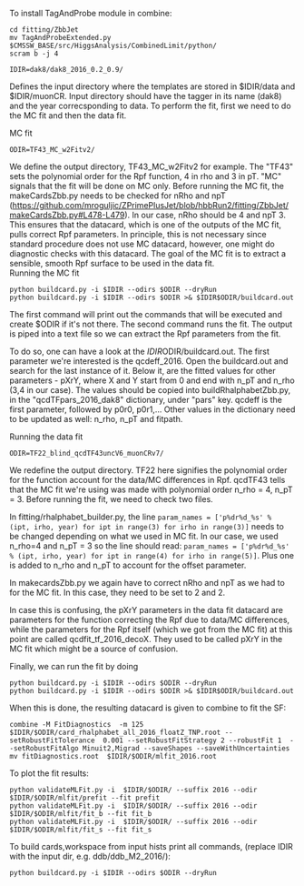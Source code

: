 To install TagAndProbe module in combine:
```
cd fitting/ZbbJet
mv TagAndProbeExtended.py $CMSSW_BASE/src/HiggsAnalysis/CombinedLimit/python/
scram b -j 4
```

```
IDIR=dak8/dak8_2016_0.2_0.9/
```
Defines the input directory where the templates are stored in $IDIR/data and $IDIR/muonCR. Input directory should have the tagger in its name (dak8) and the year correcsponding to data. To perform the fit, first we need to do the MC fit and then the data fit.  


MC fit
```
ODIR=TF43_MC_w2Fitv2/
```
We define the output directory, TF43_MC_w2Fitv2 for example. The "TF43" sets the polynomial order for the Rpf function, 4 in rho and 3 in pT. "MC" signals that the fit will be done on MC only.
Before running the MC fit, the makeCardsZbb.py needs to be checked for nRho and npT (https://github.com/mroguljic/ZPrimePlusJet/blob/hbbRun2/fitting/ZbbJet/makeCardsZbb.py#L478-L479). In our case, nRho should be 4 and npT 3. This ensures that the datacard, which is one of the outputs of the MC fit, pulls correct Rpf parameters. In principle, this is not necessary since standard procedure does not use MC datacard, however, one might do diagnostic checks with this datacard. The goal of the MC fit is to extract a sensible, smooth Rpf surface to be used in the data fit.  
Running the MC fit  
```
python buildcard.py -i $IDIR --odirs $ODIR --dryRun
python buildcard.py -i $IDIR --odirs $ODIR >& $IDIR$ODIR/buildcard.out
```
The first command will print out the commands that will be executed and create $ODIR if it's not there. The second command runs the fit. The output is piped into a text file so we can extract the Rpf parameters from the fit. 

To do so, one can have a look at the $IDIR$ODIR/buildcard.out. The first parameter we're interested is the qcdeff_2016. Open the buildcard.out and search for the last instance of it. Below it, are the fitted values for other parameters - pXrY, where X and Y start from 0 and end with n_pT and n_rho (3,4 in our case). The values should be copied into buildRhalphabetZbb.py, in the "qcdTFpars_2016_dak8" dictionary, under "pars" key. qcdeff is the first parameter, followed by p0r0, p0r1,... Other values in the dictionary need to be updated as well: n_rho, n_pT and fitpath.  

Running the data fit
```
ODIR=TF22_blind_qcdTF43uncV6_muonCRv7/
```
We redefine the output directory. TF22 here signifies the polynomial order for the function account for the data/MC differences in Rpf. qcdTF43 tells that the MC fit we're using was made with polynomial order n_rho = 4, n_pT = 3. Before running the fit, we need to check two files.  

In fitting/rhalphabet_builder.py, the line `param_names = ['p%dr%d_%s' % (ipt, irho, year) for ipt in range(3) for irho in range(3)]` needs to be changed depending on what we used in MC fit. In our case, we used n_rho=4 and n_pT = 3 so the line should read: `param_names = ['p%dr%d_%s' % (ipt, irho, year) for ipt in range(4) for irho in range(5)]`. Plus one is added to n_rho and n_pT to account for the offset parameter.  

In makecardsZbb.py we again have to correct nRho and npT as we had to for the MC fit. In this case, they need to be set to 2 and 2. 

In case this is confusing, the pXrY parameters in the data fit datacard are parameters for the function correcting the Rpf due to data/MC differences, while the parameters for the Rpf itself (which we got from the MC fit) at this point are called qcdfit_tf_2016_decoX. They used to be called pXrY in the MC fit which might be a source of confusion.  

Finally, we can run the fit by doing 
```
python buildcard.py -i $IDIR --odirs $ODIR --dryRun
python buildcard.py -i $IDIR --odirs $ODIR >& $IDIR$ODIR/buildcard.out
```
When this is done, the resulting datacard is given to combine to fit the SF:
```
combine -M FitDiagnostics  -m 125 $IDIR/$ODIR/card_rhalphabet_all_2016_floatZ_TNP.root --setRobustFitTolerance  0.001 --setRobustFitStrategy 2 --robustFit 1  --setRobustFitAlgo Minuit2,Migrad --saveShapes --saveWithUncertainties
mv fitDiagnostics.root  $IDIR/$ODIR/mlfit_2016.root
```
To plot the fit results:
```
python validateMLFit.py -i  $IDIR/$ODIR/ --suffix 2016 --odir $IDIR/$ODIR/mlfit/prefit --fit prefit
python validateMLFit.py -i  $IDIR/$ODIR/ --suffix 2016 --odir $IDIR/$ODIR/mlfit/fit_b --fit fit_b
python validateMLFit.py -i  $IDIR/$ODIR/ --suffix 2016 --odir $IDIR/$ODIR/mlfit/fit_s --fit fit_s
```


To build cards,workspace from input hists print all commands, (replace IDIR with the input dir, e.g. ddb/ddb_M2_2016/):
```
python buildcard.py -i $IDIR --odirs $ODIR --dryRun
```
